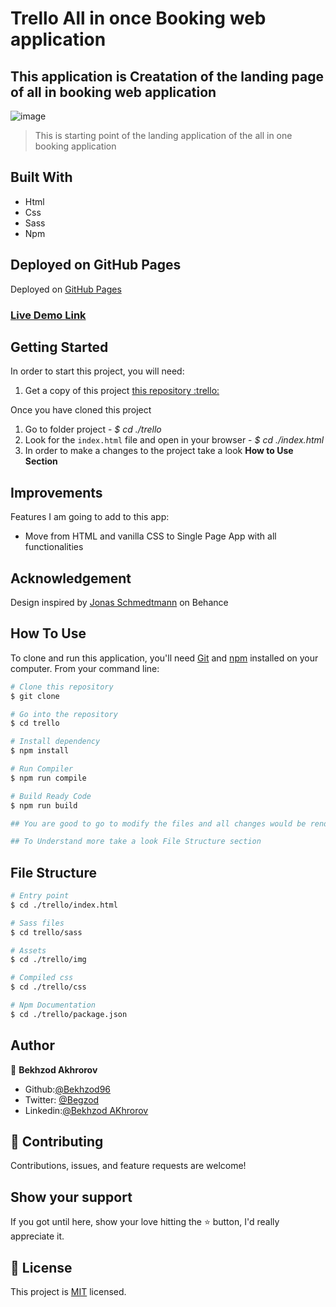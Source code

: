 # Trello All in once Booking web application

## This application is Creatation of the landing page of all in booking web application

![image]()

> This is starting point of the landing application of the all in one booking application

## Built With

- Html
- Css
- Sass
- Npm

## Deployed on GitHub Pages

Deployed on [GitHub Pages](https://pages.github.com/)

### [Live Demo Link]()

## Getting Started

In order to start this project, you will need:

1. Get a copy of this project [this repository :trello:]()

Once you have cloned this project

1. Go to folder project - <i>\$ cd ./trello</i>
2. Look for the `index.html` file and open in your browser - <i>\$ cd ./index.html</i>
3. In order to make a changes to the project take a look **How to Use Section**

## Improvements

Features I am going to add to this app:

- Move from HTML and vanilla CSS to Single Page App with all functionalities

## Acknowledgement

Design inspired by [Jonas Schmedtmann]() on Behance

## How To Use

To clone and run this application, you'll need [Git](https://git-scm.com) and [npm](https://nodejs.org/en/) installed on your computer. From your command line:

```bash
# Clone this repository
$ git clone

# Go into the repository
$ cd trello

# Install dependency
$ npm install

# Run Compiler
$ npm run compile

# Build Ready Code
$ npm run build

## You are good to go to modify the files and all changes would be render to http://127.0.0.1:8080- Go to that link to see changes.

## To Understand more take a look File Structure section

```

## File Structure

```bash
# Entry point
$ cd ./trello/index.html

# Sass files
$ cd trello/sass

# Assets
$ cd ./trello/img

# Compiled css
$ cd ./trello/css

# Npm Documentation
$ cd ./trello/package.json

```

## Author

👤 **Bekhzod Akhrorov**

- Github:[@Bekhzod96](https://github.com/Bekhzod96)
- Twitter: [@Begzod](https://twitter.com/25d47e8987f740b)
- Linkedin:[@Bekhzod AKhrorov](https://www.linkedin.com/in/bekhzod-akhrorov/)

## 🤝 Contributing

Contributions, issues, and feature requests are welcome!

## Show your support

If you got until here, show your love hitting the ⭐️ button, I'd really appreciate it.

## 📝 License

This project is [MIT](LICENSE) licensed.
